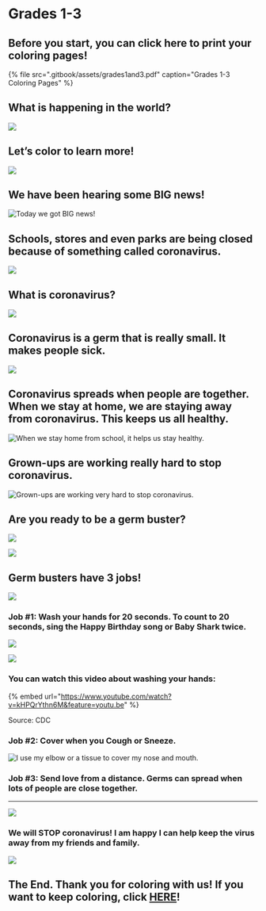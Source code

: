 # Grades 1-3

## Before you start, you can click here to print your coloring pages!

{% file src=".gitbook/assets/grades1and3.pdf" caption="Grades 1-3 Coloring Pages" %}

## What is happening in the world?

![](.gitbook/assets/confused-kid.psd)

## **Let’s color to learn more!**

![](.gitbook/assets/drawing.png)

## **We have been hearing some BIG news!** 

![Today we got BIG news!](.gitbook/assets/image%20%289%29.png)

## **Schools, stores and even parks are being closed because of something called coronavirus.**

![](https://lh5.googleusercontent.com/0E_tOL3pD5uBAm7Ybiu5-PJntgMXS_mSHPnthMV-KEO-Q39tp13d0-_WNHNUpH0gVWT8dPmcUhkh6fFm1Cemd0-p4lgfmI4oNa8t81BvE-iK4bK5PPIw9DksERvUg70gqocRzwNx)

## **What is coronavirus?**

![](.gitbook/assets/confused.png)

## **Coronavirus is a germ that is really small. It makes people sick.**

![](.gitbook/assets/3dgerm.png)

## **Coronavirus spreads when people are together. When we stay at home, we are staying away from coronavirus. This keeps us all healthy.** 

![When we stay home from school, it helps us stay healthy.](.gitbook/assets/image%20%284%29.png)

## **Grown-ups are working really hard to stop coronavirus.**

![Grown-ups are working very hard to stop coronavirus.](.gitbook/assets/image%20%283%29.png)

## **Are you ready to be a germ buster?**

![](.gitbook/assets/germ-buster-1.png)

![](https://lh6.googleusercontent.com/icl9Pt5Oi2shc-0uSPqKAmkW9MvAr9XZcC_AxqMjx99E3vmh7QXj0SgMnkPcWn8X_1qBPRninp6WH76pTHhza-jUplVsN-6ZcQT9_yoWr5eqFbtYCbFZamELuc5xoqGCTZKXqVf1)

## **Germ busters have 3 jobs!**

![](.gitbook/assets/counting-covid.png)

### **Job \#1: Wash your hands for 20 seconds. To count to 20 seconds, sing the Happy Birthday song or Baby Shark twice.** 

![](https://lh5.googleusercontent.com/fSdJA0R33KXwCdYeTDL9DgfobZKCoERs3PzjAmhzEU1sKpwrPneKT2fuvgNDzHXsugLGKhK_z04R89AfyZSGz3ivREpigohlqkFDfmmiivcI8XT1WZRX6rAaOOAM_x8xxdMZ-RYA)

![](https://lh3.googleusercontent.com/XyIfcqzv-BdEbojxYg2SaCEZLyhCkBEUlCvjUFlmkx4ZSXABwC0HfGdXw6gVxaZ_WBHCvCokwlndHd2GymHMK2oxbrbkvRRnTKPv9-JdKAglVZKbN1uCMfCUEzj_n3Pn3qBthCck)

### **You can watch this video about washing your hands:**

{% embed url="https://www.youtube.com/watch?v=kHPQrYthn6M&feature=youtu.be" %}

Source: CDC

### **Job \#2: Cover when you Cough or Sneeze.**

![I use my elbow or a tissue to cover my nose and mouth.](.gitbook/assets/image%20%282%29.png)

### **Job \#3: Send love from a distance. Germs can spread when lots of people are close together.**

  ****

![](https://lh3.googleusercontent.com/nXKms_Vfm7jy50c_TE8-_bo2GIM_1NaQF3AtXKIcwcdl113T-_fkgw2PGqtDELatV9G9A6dC71Jr-vBOCVp72ymEtZuVFhXBFdE4BJVaztBCfmE-iySTxfzamprCZKr9EVIFTCUJ)

### **We will STOP coronavirus! I am happy I can help keep the virus away from my friends and family.**

![](https://lh6.googleusercontent.com/Slu3sceW8FUlaR7MepDl1eTsKsrsSUDEopMgwgl26ArjWhfsXwWMMCMFr4AQ5hLm79Wf7RynEUSkKxTI9Cr-n_nJPUgMtCj217_0m27lLc2leoM0VzjwQGl5xe32BoPxA20JxmlC)

## **The End. Thank you for coloring with us! If you want to keep coloring, click** [**HERE**](https://www.coloringforcovid.com/)**!**  


